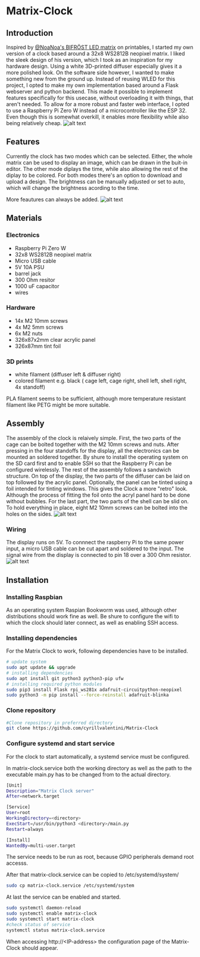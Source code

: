 # Matrix-Clock
## Introduction
Inspired by [@NoaNoa's BIFRÖST LED matrix](https://www.printables.com/model/434061-bifrost-led-matrix-case) on printables, I started my own version of a clock based around a 32x8 WS2812B neopixel matrix. I liked the sleek design of his version, which I took as an inspiration for my hardware design. Using a white 3D-printed diffuser especially gives it a more polished look. On the software side however, I wanted to make something new from the ground up. Instead of reusing WLED for this project, I opted to make my own implementation based around a Flask webserver and python backend. This made it possible to implement features specifically for this usecase, without overloading it with things, that aren't needed. To allow for a more robust and faster web interface, I opted to use a Raspberry Pi Zero W instead of a microcontroller like the ESP 32. Even though this is somewhat overkill, it enables more flexibility while also being relatively cheap.
![alt text](https://github.com/cyrillvalentini/Matrix-Clock/blob/main/images/title.png?raw=true)
## Features
Currently the clock has two modes which can be selected. Either, the whole matrix can be used to display an image, which can be drawn in the buit-in editor. The other mode diplays the time, while also allowing the rest of the diplay to be colored.  For both modes there's an option to download and upload a design. The brightness can be manually adjusted or set to auto, which will change the brightness acording to the time. 

More feautures can always be added.
![alt text](https://github.com/cyrillvalentini/Matrix-Clock/blob/main/images/page.png?raw=true)

## Materials
### Electronics
- Raspberry Pi Zero W
- 32x8 WS2812B neopixel matrix
- Micro USB cable
- 5V 10A PSU
- barrel jack
- 300 Ohm resitor
- 1000 uF capacitor
- wires
### Hardware
- 14x M2 10mm screws
- 4x M2 5mm screws
- 6x M2 nuts
- 326x87x2mm clear acrylic panel
- 326x87mm tint foil
### 3D prints
- white filament (diffuser left & diffuser right)
- colored filament e.g. black ( cage left, cage right, shell left, shell right, 4x standoff)

PLA filament seems to be sufficient, although more temperature resistant filament like PETG might be more suitable.
## Assembly
The assembly of the clock is relaively simple. First, the two parts of the cage can be bolted together with the M2 10mm screws and nuts. After pressing in the four standoffs for the display, all the electronics can be mounted an soldered together. By shure to install the operating system on the SD card first and to enable SSH so that the Raspberry Pi can be configured wirelessly. The rest of the assembly follows a sandwich structure. On top of the display, the two parts of the diffuser can be laid on top followed by the acrylic panel. Optionally, the panel can be tinted using a foil intended for tinting windows. This gives the Clock a more "retro" look. Although the process of fitting the foil onto the acryl panel hard to be done without bubbles. For the last part, the two parts of the shell can be slid on. To hold everything in place, eight M2 10mm screws can be bolted into the holes on the sides.
![alt text](https://github.com/cyrillvalentini/Matrix-Clock/blob/main/images/assembly.png?raw=true)
### Wiring
The display runs on 5V. To connnect the raspberry Pi to the same power input, a micro USB cable can be cut apart and soldered to the input. The signal wire from the display is connected to pin 18 over a 300 Ohm resistor.
![alt text](https://github.com/cyrillvalentini/Matrix-Clock/blob/main/images/wiring-diagram.png?raw=true)
## Installation

### Installing Raspbian
As an operating system Raspian Bookworm was used, although other distributions should work fine as well. Be shure to configure the wifi to which the clock should later connect, as well as enabling SSH access.
### Installing dependencies
For the Matrix Clock to work, following dependencies have to be installed.
```bash
# update system
sudo apt update && upgrade
# installing dependencies
sudo apt install git python3 python3-pip ufw
# installing required python modules
sudo pip3 install Flask rpi_ws281x adafruit-circuitpython-neopixel
sudo python3 -m pip install --force-reinstall adafruit-blinka
```
### Clone repository
```bash
#Clone repository in preferred directory
git clone https://github.com/cyrillvalentini/Matrix-Clock
```
### Configure systemd and start service
For the clock to start automatically, a systemd service must be configured. 

In matrix-clock.service both the working directory as well as the path to the executable main.py has to be changed from <directory> to the actual directory.

```bash
[Unit]
Description="Matrix Clock server"
After=network.target

[Service]
User=root
WorkingDirectory=<directory>
ExecStart=/usr/bin/python3 <directory>/main.py
Restart=always

[Install]
WantedBy=multi-user.target
```
The service needs to be run as root, because GPIO peripherals demand root accesss.

After that matrix-clock.service can be copied to /etc/systemd/system/

```bash
sudo cp matrix-clock.service /etc/systemd/system
```
At last the service can be enabled and started.

```bash
sudo systemctl daemon-reload
sudo systemctl enable matrix-clock
sudo systemctl start matrix-clock
#check status of service
systemctl status matrix-clock.service
```
When accessing http://\<IP-address> the configuration page of the Matrix-Clock should appear. 